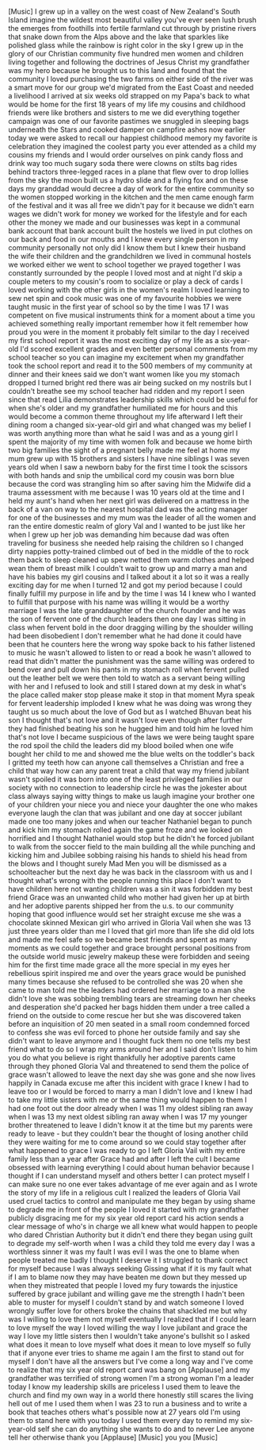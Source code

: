 
[Music]
I grew up in a valley on the west coast
of New Zealand&#39;s South Island imagine
the wildest most beautiful valley you&#39;ve
ever seen
lush brush the emerges from foothills
into fertile farmland cut through by
pristine rivers that snake down from the
Alps above and the lake that sparkles
like polished glass while the rainbow is
right color in the sky I grew up in the
glory of our Christian community five
hundred men women and children living
together and following the doctrines of
Jesus Christ
my grandfather was my hero because he
brought us to this land and found that
the community I loved purchasing the two
farms on either side of the river was a
smart move for our group we&#39;d migrated
from the East Coast and needed a
livelihood
I arrived at six weeks old strapped on
my Papa&#39;s back to what would be home for
the first 18 years of my life my cousins
and childhood friends were like brothers
and sisters to me we did everything
together campaign was one of our
favorite pastimes we snuggled in
sleeping bags underneath the Stars and
cooked damper on campfire ashes now
earlier today we were asked to recall
our happiest childhood memory my
favorite is celebration they imagined
the coolest party you ever attended as a
child my cousins my friends and I would
order ourselves on pink candy floss and
drink way too much sugary soda there
were clowns on stilts bag rides behind
tractors three-legged races in a plane
that flew over to drop lollies from the
sky the moon built us a hydro slide and
a flying fox and on these days my
granddad would decree a day of work for
the entire community so the women
stopped working in the kitchen and the
men came enough
farm of the festival and it was all free
we didn&#39;t pay for it because we didn&#39;t
earn wages we didn&#39;t work for money we
worked for the lifestyle and for each
other the money we made and our
businesses was kept in a communal bank
account that bank account built the
hostels we lived in put clothes on our
back and food in our mouths and I knew
every single person in my community
personally not only did I know them but
I knew their husband the wife their
children and the grandchildren we lived
in communal hostels we worked either we
went to school together we prayed
together I was constantly surrounded by
the people I loved most and at night I&#39;d
skip a couple meters to my cousin&#39;s room
to socialize or play a deck of cards I
loved working with the other girls in
the women&#39;s realm I loved learning to
sew net spin and cook music was one of
my favourite hobbies we were taught
music in the first year of school so by
the time I was 17 I was competent on
five musical instruments think for a
moment about a time you achieved
something really important remember how
it felt
remember how proud you were in the
moment it probably felt similar to the
day I received my first school report it
was the most exciting day of my life as
a six-year-old I&#39;d scored excellent
grades and even better personal comments
from my school teacher so you can
imagine my excitement when my
grandfather took the school report and
read it to the 500 members of my
community at dinner and their knees said
we don&#39;t want women like you my stomach
dropped
I turned bright red
there was air being sucked on my
nostrils but I couldn&#39;t breathe see my
school teacher had ridden and my report
I seen since that read Lilia
demonstrates leadership skills which
could be useful for when she&#39;s older and
my grandfather humiliated me for hours
and this would become a common theme
throughout my life
afterward I left their dining room a
changed six-year-old girl and what
changed was my belief I was worth
anything more than what he said I was
and as a young girl I spent the majority
of my time with women folk and because
we home birth two big families the sight
of a pregnant belly made me feel at home
my mum grew up with 15 brothers and
sisters I have nine siblings I was seven
years old when I saw a newborn baby for
the first time I took the scissors with
both hands and snip the umbilical cord
my cousin was born blue because the cord
was strangling him so after saving him
the Midwife did a trauma assessment with
me because I was 10 years old at the
time and I held my aunt&#39;s hand when her
next girl was delivered on a mattress in
the back of a van on way to the nearest
hospital dad was the acting manager for
one of the businesses and my mum was the
leader of all the women and ran the
entire domestic realm of glory Val and I
wanted to be just like her when I grew
up
her job was demanding him because dad
was often traveling for business she
needed help raising the children so I
changed dirty nappies potty-trained
climbed out of bed in the middle of the
to rock them back to sleep cleaned up
spew netted them warm clothes and helped
wean them of breast milk I couldn&#39;t wait
to grow up and marry a man and have his
babies my girl cousins and I talked
about it a lot so it was a really
exciting day for me when I turned 12 and
got my period because I could finally
fulfill my purpose in life and by the
time I was 14 I knew who I wanted to
fulfill that purpose with his name was
willing it would be a worthy marriage I
was the late granddaughter of the church
founder and he was the son of fervent
one of the church leaders then one day I
was sitting in class when fervent bold
in the door dragging willing by the
shoulder willing had been disobedient I
don&#39;t remember what he had done it could
have been that he counters here the
wrong way spoke back to his father
listened to music he wasn&#39;t allowed to
listen to or read a book he wasn&#39;t
allowed to read that didn&#39;t matter the
punishment was the same willing was
ordered to bend over and pull down his
pants in my stomach roll when fervent
pulled out the leather belt we were then
told to watch as a servant being willing
with her and I refused to look and still
I stared down at my desk in what&#39;s the
place called maker stop please make it
stop
in that moment
Myra speak for fervent leadership
imploded I knew what he was doing was
wrong
they taught us so much about the love of
God but as I watched Bhuvan beat his son
I thought that&#39;s not love and it wasn&#39;t
love even though after further they had
finished beating his son he hugged him
and told him he loved him that&#39;s not
love I became suspicious of the laws we
were being taught spare the rod spoil
the child the leaders did my blood
boiled when one wife bought her child to
me and showed me the blue welts on the
toddler&#39;s back I gritted my teeth
how can anyone call themselves a
Christian and free a child that way how
can any parent treat a child that way my
friend jubilant wasn&#39;t spoiled it was
born into one of the least privileged
families in our society with no
connection to leadership circle
he was the jokester about class always
saying witty things to make us laugh
imagine your brother one of your
children your niece you and niece your
daughter the one who makes everyone
laugh the clan that was jubilant and one
day at soccer
jubilant made one too many jokes and
when our teacher Nathaniel began to
punch and kick him my stomach rolled
again the game froze and we looked on
horrified and I thought Nathaniel would
stop but he didn&#39;t he forced jubilant to
walk from the soccer field to the main
building all the while punching and
kicking him and Jubilee
sobbing raising his hands to shield his
head from the blows and I thought surely
Mad Men you will be dismissed as a
schoolteacher but the next day he was
back in the classroom with us and I
thought what&#39;s wrong with the people
running this place I don&#39;t want to have
children here not wanting children was a
sin it was forbidden
my best friend Grace was an unwanted
child who mother had given her up at
birth and her adoptive parents shipped
her from the u.s. to our community
hoping that good influence would set her
straight
excuse me she was a chocolate skinned
Mexican girl who arrived in Gloria Vail
when she was 13 just three years older
than me I loved that girl more than life
she did old lots and made me feel safe
so we became best friends and spent as
many moments as we could together and
grace brought personal positions from
the outside world music
jewelry makeup these were forbidden and
seeing him for the first time made grace
all the more special in my eyes her
rebellious spirit inspired me and over
the years grace would be punished many
times because she refused to be
controlled she was 20 when she came to
man told me the leaders had ordered her
marriage to a man she didn&#39;t love she
was sobbing trembling tears are
streaming down her cheeks and
desperation she&#39;d packed her bags hidden
them under a tree called a friend on the
outside to come rescue her but she was
discovered
taken before an inquisition of 20 men
seated in a small room condemned forced
to confess she was evil forced to phone
her outside family and say she didn&#39;t
want to leave anymore and I thought fuck
them no one tells my best friend what to
do
so I wrap my arms around her and I said
don&#39;t listen to him
you do what you believe is right
thankfully her adoptive parents came
through they phoned Gloria Val and
threatened to send them the police of
grace wasn&#39;t allowed to leave the next
day she was gone and she now lives
happily in Canada excuse me
after this incident with grace I knew I
had to leave too or I would be forced to
marry a man I didn&#39;t love and I knew I
had to take my little sisters with me or
the same thing would happen to them I
had one foot out the door already when I
was 11 my oldest sibling ran away when I
was 13 my next oldest sibling ran away
when I was 17 my younger brother
threatened to leave I didn&#39;t know it at
the time but my parents were ready to
leave - but they couldn&#39;t bear the
thought of losing another child they
were waiting for me to come around so we
could stay together after what happened
to grace I was ready to go
I left Gloria Vail with my entire family
less than a year after Grace had and
after I left the cult I became obsessed
with learning everything I could about
human behavior because I thought if I
can understand myself and others better
I can protect myself I can make sure no
one ever takes advantage of me
ever again and as I wrote the story of
my life in a religious cult I realized
the leaders of Gloria Vail used cruel
tactics to control and manipulate me
they began by using shame to degrade me
in front of the people I loved it
started with my grandfather publicly
disgracing me for my six year old report
card his action sends a clear message of
who&#39;s in charge we all knew what would
happen to people who dared Christian
Authority but it didn&#39;t end there
they began using guilt to degrade my
self-worth when I was a child they told
me every day I was a worthless sinner it
was my fault I was evil I was the one to
blame when people treated me badly I
thought I deserve it I struggled to
thank correct for myself because I was
always seeking Gissing what if it is my
fault what if I am to blame now they may
have beaten me down but they messed up
when they mistreated that people I loved
my fury towards the injustice suffered
by grace jubilant and willing gave me
the strength I hadn&#39;t been able to
muster for myself I couldn&#39;t stand by
and watch someone I loved wrongly suffer
love for others broke the chains that
shackled me but why was I willing to
love them
not myself eventually I realized that if
I could learn to love myself the way I
loved willing the way I love jubilant
and grace the way I love my little
sisters then I wouldn&#39;t take anyone&#39;s
bullshit so I asked what does it mean to
love myself what does it mean to love
myself so fully that if anyone ever
tries to shame me again I am the first
to stand out for myself I don&#39;t have all
the answers but I&#39;ve come a long way and
I&#39;ve come to realize that my six year
old report card was bang on
[Applause]
and my grandfather was terrified of
strong women I&#39;m a strong woman I&#39;m a
leader today I know my leadership skills
are priceless I used them to leave the
church and find my own way in a world
there honestly still scares the living
hell out of me I used them when I was 23
to run a business and to write a book
that teaches others what&#39;s possible now
at 27 years old I&#39;m using them to stand
here with you today I used them every
day to remind my six-year-old self she
can do anything she wants to do and to
never Lee anyone tell her otherwise
thank you
[Applause]
[Music]
you
you
[Music]
